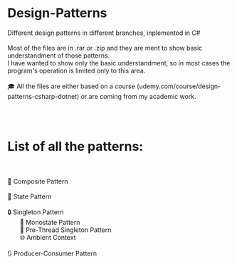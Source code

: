 # Design-Patterns
Different design patterns in different branches, inplemented in C# <br><br>
Most of the files are in .rar or .zip and they are ment to show basic understandment of those patterns. <br> 
I have wanted to show only the basic understandment, so in most cases the program's operation is limited only to this area. <br><br>
🎓 All the files are either based on a course (udemy.com/course/design-patterns-csharp-dotnet) or are coming from my academic work. 

<br><br>

# List of all the patterns:<br><br>
🧩 Composite Pattern <br><br>
🔄 State Pattern<br><br>
🔒 Singleton Pattern<br>
&emsp;&emsp;🔗 Monostate Pattern<br>
&emsp;&emsp;🔄 Pre-Thread Singleton Pattern<br>
&emsp;&emsp;🌐 Ambient Context <br><br>
🔃 Producer-Consumer Pattern<br><br>
